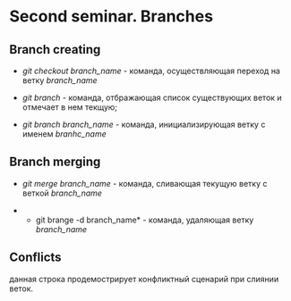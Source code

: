 # Second seminar. Branches

## Branch creating

* *git checkout branch_name* - команда, осуществляющая переход на ветку *branch_name*

* *git branch* - команда, отбражающая список существующих веток и отмечает в нем текщую;

* *git branch branch_name* - команда, инициализирующая ветку с именем  *branhc_name*

## Branch merging

* *git merge branch_name* - команда, сливающая текущую ветку с веткой *branch_name*

* * git brange -d branch_name* - команда, удаляющая ветку *branch_name*

## Conflicts

данная строка продемострирует конфликтный сценарий при слиянии веток.
